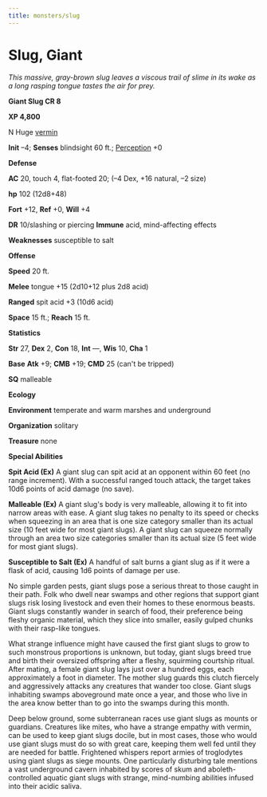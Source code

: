 ```yaml
---
title: monsters/slug
---
```

# Slug, Giant

_This massive, gray-brown slug leaves a viscous trail of slime in its wake as a long rasping tongue tastes the air for prey._

**Giant Slug CR 8**

**XP 4,800**

N Huge [vermin](creatureTypes#_vermin)

**Init** –4; **Senses** blindsight 60 ft.; [Perception](../skills/perception#_perception) +0

**Defense**

**AC** 20, touch 4, flat-footed 20; (–4 Dex, +16 natural, –2 size)

**hp** 102 (12d8+48)

**Fort** +12, **Ref** +0, **Will** +4

**DR** 10/slashing or piercing **Immune** acid, mind-affecting effects

**Weaknesses** susceptible to salt

**Offense**

**Speed** 20 ft.

**Melee** tongue +15 (2d10+12 plus 2d8 acid)

**Ranged** spit acid +3 (10d6 acid)

**Space** 15 ft.; **Reach** 15 ft.

**Statistics**

**Str** 27, **Dex** 2, **Con** 18, **Int** —, **Wis** 10, **Cha** 1

**Base**  **Atk** +9; **CMB** +19; **CMD** 25 (can't be tripped)

**SQ** malleable

**Ecology**

**Environment** temperate and warm marshes and underground

**Organization** solitary

**Treasure** none

**Special Abilities**

**Spit Acid (Ex)** A giant slug can spit acid at an opponent within 60 feet (no range increment). With a successful ranged touch attack, the target takes 10d6 points of acid damage (no save).

**Malleable (Ex)** A giant slug's body is very malleable, allowing it to fit into narrow areas with ease. A giant slug takes no penalty to its speed or checks when squeezing in an area that is one size category smaller than its actual size (10 feet wide for most giant slugs). A giant slug can squeeze normally through an area two size categories smaller than its actual size (5 feet wide for most giant slugs).

**Susceptible to Salt (Ex)** A handful of salt burns a giant slug as if it were a flask of acid, causing 1d6 points of damage per use.

No simple garden pests, giant slugs pose a serious threat to those caught in their path. Folk who dwell near swamps and other regions that support giant slugs risk losing livestock and even their homes to these enormous beasts. Giant slugs constantly wander in search of food, their preference being fleshy organic material, which they slice into smaller, easily gulped chunks with their rasp-like tongues.

What strange influence might have caused the first giant slugs to grow to such monstrous proportions is unknown, but today, giant slugs breed true and birth their oversized offspring after a fleshy, squirming courtship ritual. After mating, a female giant slug lays just over a hundred eggs, each approximately a foot in diameter. The mother slug guards this clutch fiercely and aggressively attacks any creatures that wander too close. Giant slugs inhabiting swamps aboveground mate once a year, and those who live in the area know better than to go into the swamps during this month.

Deep below ground, some subterranean races use giant slugs as mounts or guardians. Creatures like mites, who have a strange empathy with vermin, can be used to keep giant slugs docile, but in most cases, those who would use giant slugs must do so with great care, keeping them well fed until they are needed for battle. Frightened whispers report armies of troglodytes using giant slugs as siege mounts. One particularly disturbing tale mentions a vast underground cavern inhabited by scores of skum and aboleth-controlled aquatic giant slugs with strange, mind-numbing abilities infused into their acidic saliva.

